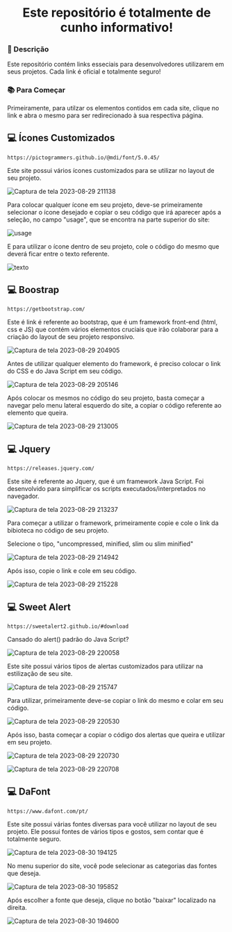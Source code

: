 
<h1 align="center">Este repositório é totalmente de cunho informativo!</h1>

### :pushpin: Descrição
<p> Este repositório contém links esseciais para desenvolvedores utilizarem em seus projetos. Cada link é oficial e totalmente seguro!<p>
  
### :books: Para Começar
<p> Primeiramente, para utilzar os elementos contidos em cada site, clique no link e abra o mesmo para ser redirecionado à sua respectiva página.<p>

## :computer: Ícones Customizados
```
https://pictogrammers.github.io/@mdi/font/5.0.45/
```
Este site possui vários ícones customizados para se utilizar no layout de seu projeto.

![Captura de tela 2023-08-29 211138](https://github.com/FalconTFagundes/links-importantes-para-programadores/assets/126299374/39811015-6d51-46d4-9083-ff30b5132a3e)

Para colocar qualquer ícone em seu projeto, deve-se primeiramente selecionar o ícone desejado e copiar o seu código que irá aparecer após a seleção, no campo "usage", que se encontra na parte superior do site:

![usage](https://github.com/FalconTFagundes/links-importantes-para-programadores/assets/126299374/970d3025-0724-4191-9361-0f26a3c0559f)

E para utilizar o ícone dentro de seu projeto, cole o código do mesmo que deverá ficar entre o texto referente. 

![texto](https://github.com/FalconTFagundes/links-importantes-para-programadores/assets/126299374/2be1312d-989e-4b47-a3c8-928136f4c8b3)

##
## :computer: Boostrap
```
https://getbootstrap.com/
```
Este é link é referente ao bootstrap, que é um framework front-end (html, css e JS) que contém vários elementos cruciais que irão colaborar para a criação do layout de seu projeto responsivo.

![Captura de tela 2023-08-29 204905](https://github.com/FalconTFagundes/links-importantes-para-programadores/assets/126299374/4f3daa70-9581-446c-83b9-31717f43bb54)

Antes de utilizar qualquer elemento do framework, é preciso colocar o link do CSS e do Java Script em seu código.

![Captura de tela 2023-08-29 205146](https://github.com/FalconTFagundes/links-importantes-para-programadores/assets/126299374/0e41deef-f471-4e87-b2de-1767e5b2e4a7)

Após colocar os mesmos no código do seu projeto, basta começar a navegar pelo menu lateral esquerdo do site, a copiar o código referente ao elemento que queira.

![Captura de tela 2023-08-29 213005](https://github.com/FalconTFagundes/links-importantes-para-programadores/assets/126299374/08fde58f-a506-44e1-86f9-2914f9247612)

##
## :computer: Jquery
```
https://releases.jquery.com/
```
Este site é referente ao Jquery, que é um framework Java Script. Foi desenvolvido para simplificar os scripts executados/interpretados no navegador.

![Captura de tela 2023-08-29 213237](https://github.com/FalconTFagundes/links-importantes-para-programadores/assets/126299374/7ca3d355-52e8-4601-ba55-678dad2be708)

Para começar a utilizar o framework, primeiramente copie e cole o link da bibioteca no código de seu projeto.

Selecione o tipo, "uncompressed, minified, slim ou slim minified"

![Captura de tela 2023-08-29 214942](https://github.com/FalconTFagundes/links-importantes-para-programadores/assets/126299374/da01ee75-31c7-46b0-9628-76c9353787ba) 

Após isso, copie o link e cole em seu código.

![Captura de tela 2023-08-29 215228](https://github.com/FalconTFagundes/links-importantes-para-programadores/assets/126299374/7c6fe9e7-8150-4f50-b506-b8daec0bfc6a)

##
## :computer: Sweet Alert
```
https://sweetalert2.github.io/#download
```

Cansado do alert() padrão do Java Script?

![Captura de tela 2023-08-29 220058](https://github.com/FalconTFagundes/links-importantes-para-programadores/assets/126299374/599d5b99-228f-462f-8fb6-911cd78fe7e8)


Este site possui vários tipos de alertas customizados para utilizar na estilização de seu site.

![Captura de tela 2023-08-29 215747](https://github.com/FalconTFagundes/links-importantes-para-programadores/assets/126299374/23f35b96-3f7d-4c2a-b5a4-3ed306e8255e)

Para utilizar, primeiramente deve-se copiar o link do mesmo e colar em seu código. 

![Captura de tela 2023-08-29 220530](https://github.com/FalconTFagundes/links-importantes-para-programadores/assets/126299374/ed874d2b-3c3d-460f-9ce7-0c9eda521836)

Após isso, basta começar a copiar o código dos alertas que queira e utilizar em seu projeto.

![Captura de tela 2023-08-29 220730](https://github.com/FalconTFagundes/links-importantes-para-programadores/assets/126299374/51572b63-ffae-4ba9-878c-14b30c677c8d)

![Captura de tela 2023-08-29 220708](https://github.com/FalconTFagundes/links-importantes-para-programadores/assets/126299374/ecadf968-32bd-4fde-bc89-8612c28c22ba)

##
## :computer: DaFont
```
https://www.dafont.com/pt/
```

Este site possui várias fontes diversas para você utilizar no layout de seu projeto. Ele possui fontes de vários tipos e gostos, sem contar que é totalmente seguro.

![Captura de tela 2023-08-30 194125](https://github.com/FalconTFagundes/links-importantes-para-programadores/assets/126299374/ad1473d5-2b30-4149-8326-e01e26910392)

No menu superior do site, você pode selecionar as categorias das fontes que deseja.

![Captura de tela 2023-08-30 195852](https://github.com/FalconTFagundes/links-importantes-para-programadores/assets/126299374/93114220-7848-4b05-87ee-fcd066e067bb)

Após escolher a fonte que deseja, clique no botão "baixar" localizado na direita.

![Captura de tela 2023-08-30 194600](https://github.com/FalconTFagundes/links-importantes-para-programadores/assets/126299374/325c4f88-b566-4ea1-877e-67ca7b9feb98)


